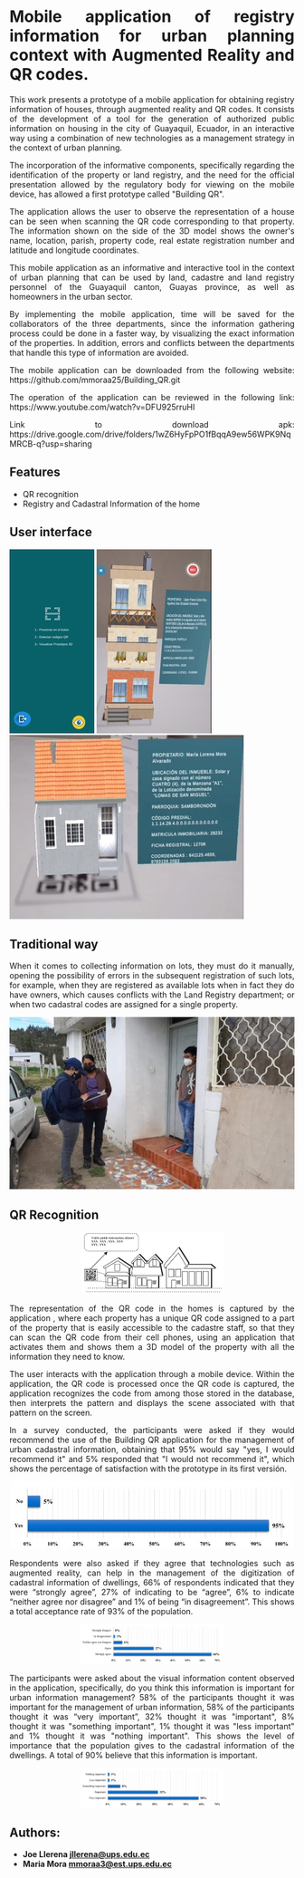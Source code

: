 <h1 align="justify">Mobile application of registry information for urban planning context with Augmented Reality and QR codes.</h1>

<p align="justify">
This work presents a prototype of a mobile application for obtaining registry information of houses, through augmented reality and QR codes. It consists of the development of a tool for the generation of authorized public information on housing in the city of Guayaquil, Ecuador, in an interactive way using a combination of new technologies as a management strategy in the context of urban planning. </p>
<p align="justify">
The incorporation of the informative components, specifically regarding the identification of the property or land registry, and the need for the official presentation allowed by the regulatory body for viewing on the mobile device, has allowed a first prototype called "Building QR".</p>
<p align="justify">
The application allows the user to observe the representation of a house can be seen when scanning the QR code corresponding to that property. The information shown on the side of the 3D model shows the owner's name, location, parish, property code, real estate registration number and latitude and longitude coordinates.</p>
<p align="justify">
This mobile application as an informative and interactive tool in the context of urban planning that can be used by land, cadastre and land registry personnel of the Guayaquil canton, Guayas province, as well as homeowners in the urban sector.</p>
<p align="justify">
By implementing the mobile application, time will be saved for the collaborators of the three departments, since the information gathering process could be done in a faster way, by visualizing the exact information of the properties. In addition, errors and conflicts between the departments that handle this type of information are avoided. </p> 
<p align="justify">
The mobile application can be downloaded from the following website: https://github.com/mmoraa25/Building_QR.git</p> 
<p align="justify">
 The operation of the application can be reviewed in the following link: https://www.youtube.com/watch?v=DFU925rruHI</p> 
 <p align="justify">
 Link to download apk: https://drive.google.com/drive/folders/1wZ6HyFpPO1fBqqA9ew56WPK9NqMRCB-q?usp=sharing</p>
 

<h2 align="justify">Features</h2> 

-	QR recognition
-	Registry and Cadastral Information of the home

<h2 align="justify">User interface</h2>   

<p float= "left">
  <img src="https://github.com/mmoraa25/Building_QR/blob/fa7bce530e306eb38d701aa555770f09d33efd28/imagenes/principalQR2.jpg" width:"100">
  <img src="https://github.com/mmoraa25/Building_QR/blob/dcb229dd7bef66bbf8fd49fdac3e105495389edb/imagenes/vivienda3-1.jpg" width: "100">
   <img src="https://github.com/mmoraa25/Building_QR/blob/9de294851412555a6b94ae6aee9e087bac50739d/imagenes/vivienda1-1.jpg" width:"100">
   
</p>
  



<h2 align="justify">Traditional way</h2>   
<p align="justify">
When it comes to collecting information on lots, they must do it manually, opening the possibility of errors in the subsequent registration of such lots, for example, when they are registered as available lots when in fact they do have owners, which causes conflicts with the Land Registry department; or when two cadastral codes are assigned for a single property.</p>


<p align="center">
  <a target="_blank" rel="noopener noreferrer" href="https://github.com/mmoraa25/Building_QR/blob/b4976aef1e2f3dfba4bf5e20276ca489d2a1f8d1/imagenes/INEC2-1.jpg">
    <img src="https://github.com/mmoraa25/Building_QR/blob/b4976aef1e2f3dfba4bf5e20276ca489d2a1f8d1/imagenes/INEC2-1.jpg" alt="" style="max-width:100%;">
  </a>
</p>

<h2 align="justify">QR Recognition </h2>  


<p align="center">
  <a target="_blank" rel="noopener noreferrer" href="https://github.com/mmoraa25/Building_QR/blob/273cdeb5771e6ab152d3aff77b163000e9ccf018/imagenes/qr-1.jpg">
    <img src="https://github.com/mmoraa25/Building_QR/blob/273cdeb5771e6ab152d3aff77b163000e9ccf018/imagenes/qr-1.jpg" alt="" style="max-width:50%;">
  </a>
</p>


<p align="justify">
The representation of the QR code in the homes is captured by the application , where each property has a unique QR code assigned to a part of the property that is easily accessible to the cadastre staff, so that they can scan the QR code from their cell phones, using an application that activates them and shows them a 3D model of the property with all the information they need to know. </p>
<p align="justify">
The user interacts with the application through a mobile device. Within the application, the QR code is processed once the QR code is captured, the application recognizes the code from among those stored in the database, then interprets the pattern and displays the scene associated with that pattern on the screen. </p>
<p align="justify">
In a survey conducted, the participants were asked if they would recommend the use of the Building QR application for the management of urban cadastral information, obtaining that 95% would say "yes, I would recommend it" and 5% responded that "I would not recommend it", which shows the percentage of satisfaction with the prototype in its first versión.</p>


<p align="center">
  <a target="_blank" rel="noopener noreferrer" href="https://github.com/mmoraa25/Building_QR/blob/e3f07706835c815871c08a7c3cbd33226ec24e05/imagenes/grafica1-1.jpg">
    <img src="https://github.com/mmoraa25/Building_QR/blob/e3f07706835c815871c08a7c3cbd33226ec24e05/imagenes/grafica1-1.jpg" alt="" style="max-width:100%;">
  </a>
</p>



<p align="justify">
Respondents were also asked if they agree that technologies such as augmented reality, can help in the management of the digitization of cadastral information of dwellings, 66% of respondents indicated that they were “strongly agree”, 27% of indicating to be “agree”, 6% to indicate “neither agree nor disagree” and 1% of being “in disagreement”. This shows a total acceptance rate of 93% of the population. </p>


<p align="center">
  <a target="_blank" rel="noopener noreferrer" href="https://github.com/mmoraa25/Building_QR/blob/9d1c588513e4a3145bc5814cddbda514a61c5275/imagenes/grafica2-1.jpg">
    <img src="https://github.com/mmoraa25/Building_QR/blob/9d1c588513e4a3145bc5814cddbda514a61c5275/imagenes/grafica2-1.jpg" alt="" style="max-width:50%;">
  </a>
</p>


<p align="justify">
The participants were asked about the visual information content observed in the application, specifically, do you think this information is important for urban information management? 58% of the participants thought it was important for the management of urban information, 58% of the participants thought it was “very important”, 32% thought it was "important", 8% thought it was "something important", 1% thought it was "less important" and 1% thought it was "nothing important". This shows the level of importance that the population gives to the cadastral information of the dwellings. A total of 90% believe that this information is important.</p>

<p align="center">
  <a target="_blank" rel="noopener noreferrer" href="https://github.com/mmoraa25/Building_QR/blob/089c2705901f0edc3a48701f7bfa8a61f4e96a0e/imagenes/grafica3-1.jpg">
    <img src="https://github.com/mmoraa25/Building_QR/blob/089c2705901f0edc3a48701f7bfa8a61f4e96a0e/imagenes/grafica3-1.jpg" alt="" style="max-width:50%;">
  </a>
</p>

<h2 align="justify">Authors: </h2> 

- **Joe Llerena  jllerena@ups.edu.ec**
- **Maria Mora mmoraa3@est.ups.edu.ec** 
